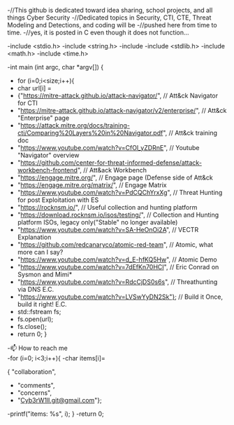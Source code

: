 
-\//This github is dedicated toward idea sharing, school projects, and all things Cyber Security
-\//Dedicated topics in Security, CTI, CTE, Threat Modeling and Detections, and coding will be
-\//pushed here from time to time.
-\//yes, it is posted in C even though it does not function...

-include <stdio.h>
-include <string.h>
-include <fstream>
-include <stdlib.h>
-include <math.h>
-include <time.h>

-int main (int argc, char *argv[])
{
-  for (i=0;i<size;i++){  
-  char url[i] = 
- {"https://mitre-attack.github.io/attack-navigator/",                                    // Att&ck Navigator for CTI
-  "https://mitre-attack.github.io/attack-navigator/v2/enterprise/",                      // Att&ck "Enterprise" page
-  "https://attack.mitre.org/docs/training-cti/Comparing%20Layers%20in%20Navigator.pdf",  // Att&ck training doc
-  "https://www.youtube.com/watch?v=CfOl_yZDRnE",                                         // Youtube "Navigator" overview
-  "https://github.com/center-for-threat-informed-defense/attack-workbench-frontend",     // Att&ack Workbench
-  "https://engage.mitre.org/",                                                           // Engage page (Defense side of Att&ck
-  "https://engage.mitre.org/matrix/",                                                    // Engage Matrix
-  "https://www.youtube.com/watch?v=PdCQChYrxXg",                                         // Threat Hunting for post Exploitation with ES
-  "https://rocknsm.io/",                                                                 // Useful collection and hunting platform
-  "https://download.rocknsm.io/isos/testing/",                                           // Collection and Hunting platform ISOs, legacy only("Stable" no longer available)
-  "https://www.youtube.com/watch?v=SA-HeOnOi2A",                                         // VECTR Explanation
-  "https://github.com/redcanaryco/atomic-red-team",                                      // Atomic, what more can I say?
-  "https://www.youtube.com/watch?v=d_E-hfKQ5Hw",                                         // Atomic Demo
-  "https://www.youtube.com/watch?v=7dEfKn70HCI",                                         // Eric Conrad on Sysmon and Mimi*
-  "https://www.youtube.com/watch?v=RdcCjDS0s6s",                                         // Threathunting via DNS E.C.
-  "https://www.youtube.com/watch?v=LVSwYyDN2Sk"};                                        // Build it Once, build it right! E.C.
-  std::fstream fs;
-  fs.open(url);
-  fs.close();
-  return 0;
}


-📫 How to reach me                        
-for (i=0; i<3;i++){
-char items[i]=
  
{ "collaboration",
-  "comments",
-  "concerns",
-  "Cyb3rW1ll.git@gmail.com"};
 
-printf("items: %s", i);
}
-return 0;
